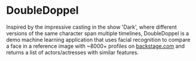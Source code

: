 # DoubleDoppel
Inspired by the impressive casting in the show 'Dark', 
where different versions of the same character span multiple timelines, 
DoubleDoppel is a demo machine learning application that uses facial recognition to compare a face in a reference image with
~8000+ profiles on <a href="https://www.backstage.com/" target="_blank">backstage.com</a>
and returns a list of actors/actresses with similar features.